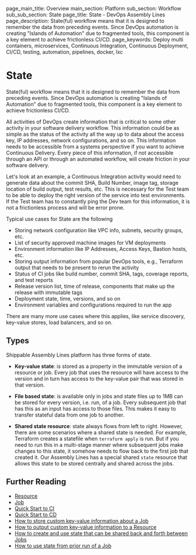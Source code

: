 page_main_title: Overview
main_section: Platform
sub_section: Workflow
sub_sub_section: State
page_title: State - DevOps Assembly Lines
page_description: State(ful) workflow means that it is designed to remember the data from preceding events. Since DevOps automation is creating "Islands of Automation" due to fragmented tools, this component is a key element to achieve frictionless CI/CD.
page_keywords: Deploy multi containers, microservices, Continuous Integration, Continuous Deployment, CI/CD, testing, automation, pipelines, docker, lxc

# State
State(ful) workflow means that it is designed to remember the data from preceding events. Since DevOps automation is creating "Islands of Automation" due to fragmented tools, this component is a key element to achieve frictionless CI/CD.

All activities of DevOps create information that is critical to some other activity in your software delivery workflow. This information could be as simple as the status of the activity all the way up to data about the access key, IP addresses, network configurations, and so on. This information needs to be accessible from a systems perspective if you want to achieve Continuous Delivery. Every piece of this information, if not accessible through an API or through an automated workflow, will create friction in your software delivery.

Let's look at an example, a Continuous Integration activity would need to generate data about the commit SHA, Build Number, image tag, storage location of build output, test results, etc. This is necessary for the Test team to be able to deploy the right version of the service into test environments. If the Test team has to constantly ping the Dev team for this information, it is not a frictionless process and will be error prone.

Typical use cases for State are the following

* Storing network configuration like VPC info, subnets, security groups, etc.
* List of security approved machine images for VM deployments
* Environment information like IP Addresses, Access Keys, Bastion hosts, etc.
* Storing output information from popular DevOps tools, e.g., Terraform output that needs to be present to rerun the activity
* Status of CI jobs like build number, commit SHA, tags, coverage reports, and test reports
* Release version list, time of release, components that make up the release with immutable tags
* Deployment state, time, versions, and so on
* Environment variables and configurations required to run the app

There are many more use cases where this applies, like service discovery, key-value stores, load balancers, and so on.

<a name="types"></a>
## Types
Shippable Assembly Lines platform has three forms of state.

* **Key-value state**: is stored as a property in the immutable version of a resource or job. Every job that uses the resource will have access to the version and in turn has access to the key-value pair that was stored in that version.

* **File based state**: is available only in jobs and state files up to 1MB can be stored for every version, i.e. run, of a job. Every subsequent job that has this as an input has access to those files. This makes it easy to transfer stateful data from one job to another.

* **Shared state resource**: state always flows from left to right. However, there are some scenarios where a shared state is needed. For example, Terraform creates a statefile when `terraform apply` is run. But if you need to run this in a multi-stage manner where subsequent jobs make changes to this state, it somehow needs to flow back to the first job that created it. Our Assembly Lines has a special shared `state` resource that allows this state to be stored centrally and shared across the jobs.  

## Further Reading
* [Resource](/platform/workflow/resource/overview)
* [Job](/platform/workflow/job/overview)
* [Quick Start to CI](/getting-started/ci-sample)
* [Quick Start to CD](/getting-started/cd-sample)
* [How to store custom key-value information about a Job](/platform/tutorial/workflow/howto-share-data-between-runs.md)
* [How to output custom key-value information to a Resource](/platform/tutorial/workflow/howto-output-keyvalues-to-resources.md)
* [How to create and use state that can be shared back and forth between Jobs ](/platform/tutorial/workflow/howto-share-data-between-jobs.md)
* [How to use state from prior run of a Job](/platform/tutorial/workflow/howto-share-data-between-runs.md)
